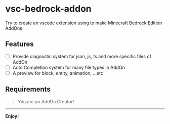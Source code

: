 # vsc-bedrock-addon

Try to create an vscode extension using to make Minecraft Bedrock Edition AddOns

## Features

-   [ ] Provide diagnostic system for json, js, ts and more specific files of AddOn
-   [ ] Auto Completion system for many file types in AddOn
-   [ ] A preview for block, entity, animation, ...etc

## Requirements

> You are an AddOn Creator!

---

**Enjoy!**
